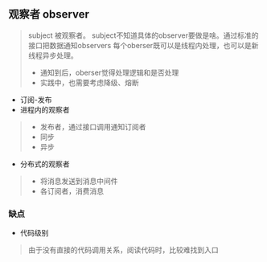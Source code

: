## 观察者 observer
> subject 被观察者。 subject不知道具体的observer要做是啥。通过标准的接口把数据通知observers
> 每个oberser既可以是线程内处理，也可以是新线程异步处理。
> * 通知到后，oberser觉得处理逻辑和是否处理
> * 实践中，也需要考虑降级、熔断

* 订阅-发布
* 进程内的观察者
> * 发布者，通过接口调用通知订阅者
> * 同步
> * 异步
* 分布式的观察者
> * 将消息发送到消息中间件 
> * 各订阅者，消费消息

### 缺点
* 代码级别
> 由于没有直接的代码调用关系，阅读代码时，比较难找到入口

